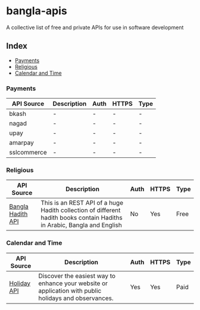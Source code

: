 # bangla-apis
A collective list of free and private APIs for use in software development

## Index
* [Payments](#payments)
* [Religious](#religious)
* [Calendar and Time](#calendar-and-time)

### Payments
API Source | Description | Auth | HTTPS | Type |
|---|---|---|---|---|
| bkash | - | - | - | - |
| nagad | - | - | - | - |
| upay | - | - | - | - |
| amarpay | - | - | - | - |
| sslcommerce | - | - | - | - |

### Religious
API Source | Description | Auth | HTTPS | Type |
|---|---|---|---|---|
| [Bangla Hadith API](https://github.com/alQuranBD/Bangla-Hadith-api) | This is an REST API of a huge Hadith collection of different hadith books contain Hadiths in Arabic, Bangla and English | No | Yes | Free |

### Calendar and Time
API Source | Description | Auth | HTTPS | Type |
|---|---|---|---|---|
| [Holiday API](https://holidayapi.com/docs) | Discover the easiest way to enhance your website or application with public holidays and observances. | Yes | Yes | Paid |
